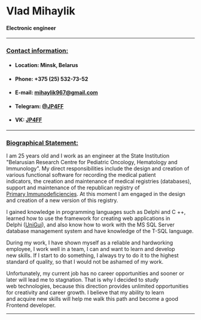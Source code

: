 # Vlad Mihaylik

#### Electronic engineer

---

### [**Contact information:**](#contact-information)

- #### **Location:** Minsk, Belarus
- #### **Phone:** +375 (25) 532-73-52
- #### **E-mail:** <mihaylik967@gmail.com>
- #### **Telegram:** [@JP4FF](https://t.me/jp4ff "Telegram Site")
- #### **VK:** [JP4FF](https://vk.com/jp4ff "VK Site")

---

### [**Biographical Statement:**](#biographical-statement)

I am 25 years old and I work as an engineer at the State Institution "Belarusian Research Centre for Pediatric Oncology, Hematology and  
Immunology". My direct responsibilities include the design and creation of various functional software for recording the medical patient  
indicators, the creation and maintenance of medical registries (databases), support and maintenance of the republican registry of  
[Primary Immunodeficiencies](http://178.124.197.87/imreg/). At this moment I am engaged in the design and creation of a new version of this registry.

I gained knowledge in programming languages such as Delphi and C ++, learned how to use the framework for creating web applications in  
Delphi ([UniGui](http://www.unigui.com/)), and also know how to work with the MS SQL Server database management system and have knowledge of the T-SQL language.

During my work, I have shown myself as a reliable and hardworking employee, I work well in a team, I can and want to learn and develop  
new skills. If I start to do something, I always try to do it to the highest standard of quality, so that I would not be ashamed of my work.

Unfortunately, my current job has no career opportunities and sooner or later will lead me to stagnation. That is why I decided to study  
web technologies, because this direction provides unlimited opportunities for creativity and career growth. I believe that my ability to learn  
and acquire new skills will help me walk this path and become a good Frontend developer.

---
